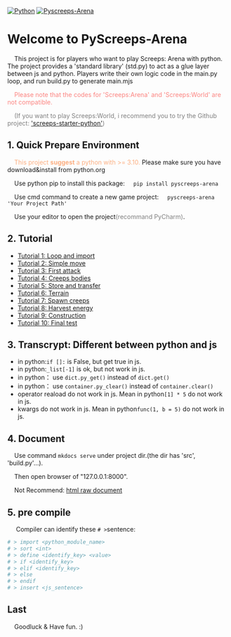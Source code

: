 [![Python](https://img.shields.io/badge/python->3.10-blue.svg)](https://www.python.org/downloads/) [![Pyscreeps-Arena](https://img.shields.io/pypi/v/pyscreeps-arena.svg?label=Pyscreeps-Arena)](https://pypi.org/project/pyscreeps-arena/)

# Welcome to PyScreeps-Arena

&nbsp;&nbsp;&nbsp;&nbsp;This project is for players who want to play Screeps: Arena with python. The project provides a 'standard library' (std.py) to act as a glue layer between js and python. Players write their own logic code in the main.py loop, and run build.py to generate main.mjs

<font color="#FC8480">
&nbsp;&nbsp;&nbsp;&nbsp;Please note that the codes for 'Screeps:Arena' and 'Screeps:World' are not compatible.

</font><font color="gray">

&nbsp;&nbsp;&nbsp;&nbsp;(If you want to play Screeps:World, i recommend you to try the Github project: ['screeps-starter-python'](https://github.com/daboross/screeps-starter-python))
</font>

## 1. Quick Prepare Environment

&nbsp;&nbsp;&nbsp;&nbsp;<font color=#FCAE80>This project <b>suggest</b> a python with >= 3.10. </font>Please make sure you have download&install from python.org


&nbsp;&nbsp;&nbsp;&nbsp;Use python pip to install this package:
&nbsp;&nbsp;&nbsp;&nbsp;```pip install pyscreeps-arena```

&nbsp;&nbsp;&nbsp;&nbsp;Use cmd command to create a new game project:
&nbsp;&nbsp;&nbsp;&nbsp;```pyscreeps-arena 'Your Project Path'```

&nbsp;&nbsp;&nbsp;&nbsp;Use your editor to open the project<font color="gray">(recommand PyCharm)</font>.


## 2. Tutorial

* [Tutorial 1: Loop and import](https://github.com/EagleBaby/python_screeps_arena/blob/main/tutorials/tutorial1-Loop%20and%20import.md)
* [Tutorial 2: Simple move](https://github.com/EagleBaby/python_screeps_arena/blob/main/tutorials/tutorial2-Simple%20move.md)
* [Tutorial 3: First attack](https://github.com/EagleBaby/python_screeps_arena/blob/main/tutorials/tutorial3-First%20attack.md)
* [Tutorial 4: Creeps bodies](https://github.com/EagleBaby/python_screeps_arena/blob/main/tutorials/tutorial4-Creeps%20Bodies.md)
* [Tutorial 5: Store and transfer](https://github.com/EagleBaby/python_screeps_arena/blob/main/tutorials/tutorial5-Store%20and%20transfer.md)
* [Tutorial 6: Terrain](https://github.com/EagleBaby/python_screeps_arena/blob/main/tutorials/tutorial6-Terrain.md)
* [Tutorial 7: Spawn creeps](https://github.com/EagleBaby/python_screeps_arena/blob/main/tutorials/tutorial7-Spawn%20creeps.md)
* [Tutorial 8: Harvest energy](https://github.com/EagleBaby/python_screeps_arena/blob/main/tutorials/tutorial8-Harvest%20energy.md)
* [Tutorial 9: Construction](https://github.com/EagleBaby/python_screeps_arena/blob/main/tutorials/tutorial9-Construction.md)
* [Tutorial 10: Final test](https://github.com/EagleBaby/python_screeps_arena/blob/main/tutorials/tutorial10-Final%20test.md)

## 3. Transcrypt: Different between python and js
* in python:```if []:``` is False, but get true in js.
* in python:```_list[-1]``` is ok, but not work in js.
* in python： use ```dict.py_get()``` instead of ```dict.get()```
* in python： use ```container.py_clear()``` instead of ```container.clear()```
* operator reaload do not work in js. Mean in python```[1] * 5``` do not work in js.
* kwargs do not work in js. Mean in python```func(1, b = 5)``` do not work in js.

## 4. Document

&nbsp;&nbsp;&nbsp;&nbsp;Use command ```mkdocs serve``` under project dir.(the dir has 'src', 'build.py'...). 

&nbsp;&nbsp;&nbsp;&nbsp;Then open browser of "127.0.0.1:8000".

&nbsp;&nbsp;&nbsp;&nbsp;Not Recommend: [html raw document](https://github.com/EagleBaby/python_screeps_arena/blob/gh-page/index.html)

## 5. pre compile
&nbsp;&nbsp;&nbsp;&nbsp; Compiler can identify these `# >`sentence:
```python
# > import <python_module_name>
# > sort <int>
# > define <identify_key> <value>
# > if <identify_key>
# > elif <identify_key>
# > else
# > endif
# > insert <js_sentence>
```

## Last

&nbsp;&nbsp;&nbsp;&nbsp;Goodluck & Have fun. :)
